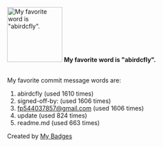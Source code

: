 <img src="https://github.com/my-badges/my-badges/blob/master/src/all-badges/favorite-word/favorite-word.png?raw=true" alt="My favorite word is &quot;abirdcfly&quot;." title="My favorite word is &quot;abirdcfly&quot;." width="128">
<strong>My favorite word is &quot;abirdcfly&quot;.</strong>
<br><br>

My favorite commit message words are:

1. abirdcfly (used 1610 times)
2. signed-off-by: (used 1606 times)
3. <fp544037857@gmail.com> (used 1606 times)
4. update (used 824 times)
5. readme.md (used 663 times)


Created by <a href="https://github.com/my-badges/my-badges">My Badges</a>